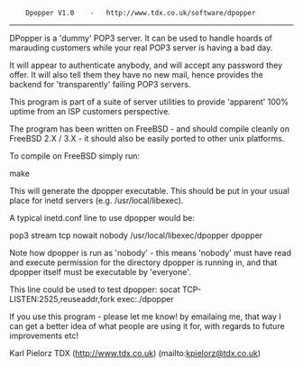         Dpopper V1.0    -   http://www.tdx.co.uk/software/dpopper
-----------------------------------------------------------------------------

DPopper is a 'dummy' POP3 server. It can be used to handle
hoards of marauding customers while your real POP3 server is
having a bad day.

It will appear to authenticate anybody, and will accept any password they
offer. It will also tell them they have no new mail, hence provides the
backend for 'transparently' failing POP3 servers.

This program is part of a suite of server utilities to provide
'apparent' 100% uptime from an ISP customers perspective.

The program has been written on FreeBSD - and should compile
cleanly on FreeBSD 2.X / 3.X - it should also be easily ported
to other unix platforms.

To compile on FreeBSD simply run:

make

This will generate the dpopper executable. This should be put
in your usual place for inetd servers (e.g. /usr/local/libexec).

A typical inetd.conf line to use dpopper would be:

pop3    stream  tcp     nowait  nobody    /usr/local/libexec/dpopper dpopper

Note how dpopper is run as 'nobody' - this means 'nobody' must have read and
execute permission for the directory dpopper is running in, and that dpopper
itself must be executable by 'everyone'.

This line could be used to test dpopper:
socat TCP-LISTEN:2525,reuseaddr,fork exec:./dpopper

If you use this program - please let me know! by emailaing me, that way I can
get a better idea of what people are using it for, with regards to future
improvements etc!


Karl Pielorz
TDX (http://www.tdx.co.uk)
(mailto:kpielorz@tdx.co.uk)
